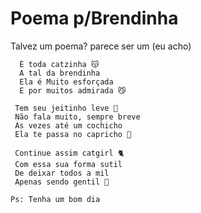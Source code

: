 # Poema p/Brendinha
Talvez um poema? parece ser um (eu acho)

```
  É toda catzinha 😽
  A tal da brendinha 
  Ela é Muito esforçada 
  E por muitos admirada 😼
```
```
 Tem seu jeitinho leve 🍃
 Não fala muito, sempre breve 
 As vezes até um cochicho 
 Ela te passa no capricho 👀
```
```
 Continue assim catgirl 🐈
 Com essa sua forma sutil
 De deixar todos a mil
 Apenas sendo gentil 🤍
```
`Ps: Tenha um bom dia`


